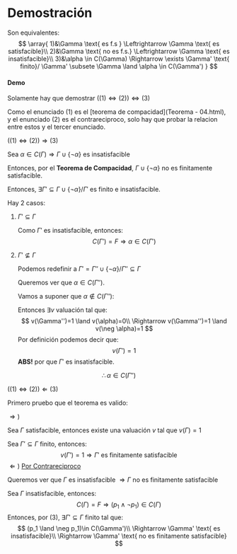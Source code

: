 # Demostración

Son equivalentes:
$$
\array{
1)&\Gamma \text{ es f.s } \Leftrightarrow \Gamma \text{ es satisfacible}\\
2)&\Gamma \text{ no es f.s.} \Leftrightarrow \Gamma \text{ es insatisfacible}\\
3)&\alpha \in C(\Gamma) \Rightarrow \exists \Gamma' \text{ finito}/ \Gamma' \subsete \Gamma \land \alpha \in C(\Gamma')
}
$$


#### Demo

Solamente hay que demostrar $((1)\Leftrightarrow (2) ) \Leftrightarrow (3)$

Como el enunciado $(1)$ es el [teorema de compacidad](Teorema - 04.html), y el enunciado $(2)$ es el contrareciproco, solo hay que probar la relacion entre estos y el tercer enunciado.

$((1)\Leftrightarrow (2)) \Rightarrow (3)$

Sea $\alpha \in C(\Gamma) \Rightarrow\Gamma \cup \{\neg \alpha\}$ es insatisfacible

Entonces, por el **Teorema de Compacidad**, $\Gamma \cup \{\neg \alpha\}$ no es finitamente satisfacible.

Entonces, $\exists \Gamma'\subseteq \Gamma \cup \{\neg\alpha\}/ \Gamma'$ es finito e insatisfacible.

Hay 2 casos:

1. $\Gamma' \subseteq \Gamma$

   Como $\Gamma'$ es insatisfacible, entonces:
   $$
   C(\Gamma')= F \Rightarrow \alpha \in C(\Gamma')
   $$

2. $\Gamma' \not \subseteq \Gamma$

   Podemos redefinir a $\Gamma ' = \Gamma'' \cup \{\neg \alpha\}/\Gamma '' \subseteq \Gamma$

   Queremos ver que $\alpha \in C(\Gamma '')$.

   Vamos a suponer que $\alpha \not  \in C(\Gamma'')$:

   Entonces $\exists v$ valuación tal que:
   $$
   v(\Gamma'')=1 \land v(\alpha)=0\\
   \Rightarrow v(\Gamma'')=1 \land v(\neg \alpha)=1
   $$
   Por definición podemos decir que:
   $$
   v(\Gamma')=1
   $$
   **ABS!** por que $\Gamma'$ es insatisfacible.

$$
\therefore \alpha \in C(\Gamma'')
$$

$((1)\Leftrightarrow(2)) \Leftarrow (3)$

Primero pruebo que el teorema es valido:

$\Rightarrow )$

Sea $\Gamma$ satisfacible, entonces existe una valuación $v$ tal que $v(\Gamma)=1$

Sea $\Gamma' \subseteq \Gamma$ finito, entonces:
$$
v(\Gamma')=1 \Rightarrow \Gamma' \text{ es finitamente satisfacible}
$$
$\Leftarrow )$ <u>Por Contrareciproco</u>

Queremos ver que $\Gamma$ es insatisfacible $\Rightarrow \Gamma$ no es finitamente satisfacible

Sea $\Gamma$ insatisfacible, entonces:
$$
C(\Gamma)=F \Rightarrow (p_1 \land \neg p_1) \in C(\Gamma)
$$
Entonces, por $(3)$, $\exists \Gamma' \subseteq \Gamma$ finito tal que:
$$
(p_1 \land \neg p_1)\in C(\Gamma')\\
\Rightarrow \Gamma' \text{ es insatisfacible}\\
\Rightarrow \Gamma' \text{ no es finitamente satisfacible}
$$
